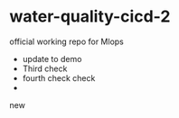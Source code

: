 # water-quality-cicd-2
official working repo for Mlops
* update to demo
* Third check
* fourth check
check
*  
 new

